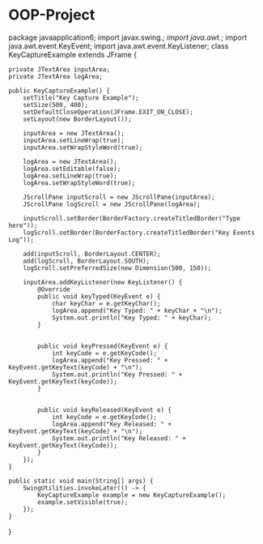 # OOP-Project
package javaapplication6;
import javax.swing.*;
import java.awt.*;
import java.awt.event.KeyEvent;
import java.awt.event.KeyListener;
 class KeyCaptureExample extends JFrame {

    private JTextArea inputArea;
    private JTextArea logArea;

    public KeyCaptureExample() {
        setTitle("Key Capture Example");
        setSize(500, 400);
        setDefaultCloseOperation(JFrame.EXIT_ON_CLOSE);
        setLayout(new BorderLayout());

        inputArea = new JTextArea();
        inputArea.setLineWrap(true);
        inputArea.setWrapStyleWord(true);

        logArea = new JTextArea();
        logArea.setEditable(false);
        logArea.setLineWrap(true);
        logArea.setWrapStyleWord(true);

        JScrollPane inputScroll = new JScrollPane(inputArea);
        JScrollPane logScroll = new JScrollPane(logArea);

        inputScroll.setBorder(BorderFactory.createTitledBorder("Type here"));
        logScroll.setBorder(BorderFactory.createTitledBorder("Key Events Log"));

        add(inputScroll, BorderLayout.CENTER);
        add(logScroll, BorderLayout.SOUTH);
        logScroll.setPreferredSize(new Dimension(500, 150));

        inputArea.addKeyListener(new KeyListener() {
            @Override
            public void keyTyped(KeyEvent e) {
                char keyChar = e.getKeyChar();
                logArea.append("Key Typed: " + keyChar + "\n");
                System.out.println("Key Typed: " + keyChar);
            }

      
            public void keyPressed(KeyEvent e) {
                int keyCode = e.getKeyCode();
                logArea.append("Key Pressed: " + KeyEvent.getKeyText(keyCode) + "\n");
                System.out.println("Key Pressed: " + KeyEvent.getKeyText(keyCode));
            }

            
            public void keyReleased(KeyEvent e) {
                int keyCode = e.getKeyCode();
                logArea.append("Key Released: " + KeyEvent.getKeyText(keyCode) + "\n");
                System.out.println("Key Released: " + KeyEvent.getKeyText(keyCode));
            }
        });
    }

    public static void main(String[] args) {
        SwingUtilities.invokeLater(() -> {
            KeyCaptureExample example = new KeyCaptureExample();
            example.setVisible(true);
        });
    }
}

